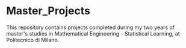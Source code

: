 # Master_Projects
This repository contains projects completed during my two years of master's studies in Mathematical Engineering - Statistical Learning, at Politecnico di Milano.
